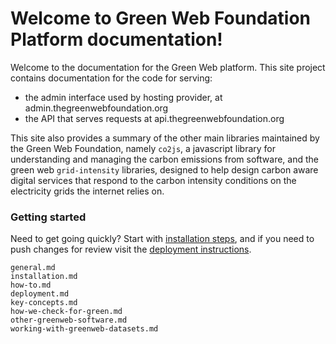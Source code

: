 <!-- .. Green Web Foundation Admin Portal documentation master file, created by -->
   <!-- sphinx-quickstart on Mon Sep 27 16:10:30 2021. -->
   <!-- You can adapt this file completely to your liking, but it should at least -->
   <!-- contain the root `toctree` directive. -->

Welcome to Green Web Foundation Platform documentation!
=============================================================

Welcome to the documentation for the Green Web platform. This site project contains documentation for the code for serving:

- the admin interface used by hosting provider, at admin.thegreenwebfoundation.org
- the API that serves requests at api.thegreenwebfoundation.org

This site also provides a summary of the other main libraries maintained by the Green Web Foundation, namely `co2js`, a javascript library for understanding and managing the carbon emissions from software, and the green web `grid-intensity` libraries, designed to help design carbon aware digital services that respond to the carbon intensity conditions on the electricity grids the internet relies on.

### Getting started

Need to get going quickly? Start with [installation steps](installation.md), and if you need to push changes for review visit the [deployment instructions](deployment.md).

```{toctree}
general.md
installation.md
how-to.md
deployment.md
key-concepts.md
how-we-check-for-green.md
other-greenweb-software.md
working-with-greenweb-datasets.md

